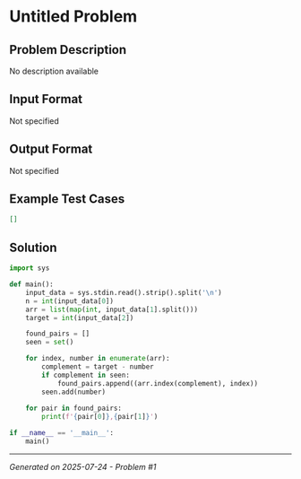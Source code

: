 # Untitled Problem

## Problem Description
No description available

## Input Format
Not specified

## Output Format
Not specified

## Example Test Cases
```json
[]
```

## Solution
```python
import sys

def main():
    input_data = sys.stdin.read().strip().split('\n')
    n = int(input_data[0])
    arr = list(map(int, input_data[1].split()))
    target = int(input_data[2])

    found_pairs = []
    seen = set()

    for index, number in enumerate(arr):
        complement = target - number
        if complement in seen:
            found_pairs.append((arr.index(complement), index))
        seen.add(number)
    
    for pair in found_pairs:
        print(f'{pair[0]},{pair[1]}')

if __name__ == '__main__':
    main()
```

---
*Generated on 2025-07-24 - Problem #1*